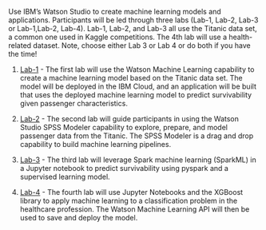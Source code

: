Use IBM’s Watson Studio to create machine learning models and applications. Participants will be led through three labs (Lab-1, Lab-2, Lab-3 or Lab-1,Lab-2, Lab-4). Lab-1, Lab-2, and Lab-3 all use the Titanic data set, a common one used in Kaggle competitions. The 4th lab will use a health-related dataset. Note, choose either Lab 3 or Lab 4 or do both if you have the time! 


1. [Lab-1](https://github.com/bleonardb3/WM/tree/master/Lab-1) - The first lab will use the Watson Machine Learning capability to create a machine learning model based on the Titanic data set. The model will be deployed in the IBM Cloud, and an application will be built that uses the deployed machine learning model to predict survivability given passenger characteristics. 

1. [Lab-2](https://github.com/bleonardb3/WM/tree/master/Lab-2) - The second lab will guide participants in using the Watson Studio SPSS Modeler capability to explore, prepare, and model passenger data from the Titanic. The SPSS Modeler is a drag and drop capability to build machine learning pipelines.

1. [Lab-3](https://github.com/bleonardb3/WM/tree/master/Lab-3) - The third lab will leverage Spark machine learning (SparkML) in a Jupyter notebook to predict survivability using pyspark and a supervised learning model.  

1. [Lab-4](https://github.com/bleonardb3/WM/tree/master/Lab-4) - The fourth lab will use Jupyter Notebooks and the XGBoost library to apply machine learning to a classification problem in the healthcare profession. The Watson Machine Learning API will then be used to save and deploy the model.

